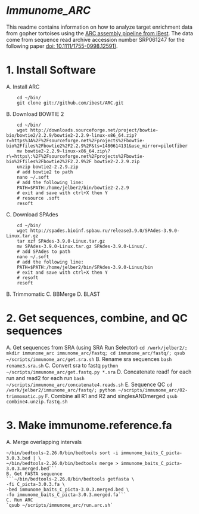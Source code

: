 *Immunome_ARC*
========
This readme contains information on how to analyze target enrichment data from
gopher tortoises using the [ARC assembly pipeline from iBest](http://ibest.github.io/ARC/).
The data come from sequence read archive accession number SRP061247 for the following paper 
[doi: 10.1111/1755-0998.12591)](http://dx.doi.org/10.1111/1755-0998.12591).

# 1. Install Software
A. Install ARC
```
    cd ~/bin/
    git clone git://github.com/ibest/ARC.git
```
B. Download BOWTIE 2
```
    cd ~/bin/
    wget http://downloads.sourceforge.net/project/bowtie-bio/bowtie2/2.2.9/bowtie2-2.2.9-linux-x86_64.zip?r=https%3A%2F%2Fsourceforge.net%2Fprojects%2Fbowtie-bio%2Ffiles%2Fbowtie2%2F2.2.9%2F&ts=1480614131&use_mirror=pilotfiber
    mv bowtie2-2.2.9-linux-x86_64.zip\?r\=https\:%2F%2Fsourceforge.net%2Fprojects%2Fbowtie-bio%2Ffiles%2Fbowtie2%2F2.2.9%2F bowtie2-2.2.9.zip
    unzip bowtie2-2.2.9.zip
    # add bowtie2 to path
    nano ~/.soft
    # add the following line:
    PATH=$PATH:/home/jelber2/bin/bowtie2-2.2.9
    # exit and save with ctrl+X then Y
    # resource .soft
    resoft
```
C. Download SPAdes
```
    cd ~/bin/
    wget http://spades.bioinf.spbau.ru/release3.9.0/SPAdes-3.9.0-Linux.tar.gz
    tar xzf SPAdes-3.9.0-Linux.tar.gz
    mv SPAdes-3.9.0-Linux.tar.gz SPAdes-3.9.0-Linux/.
    # add SPAdes to path
    nano ~/.soft
    # add the following line:
    PATH=$PATH:/home/jelber2/bin/SPAdes-3.9.0-Linux/bin
    # exit and save with ctrl+X then Y
    # resoft
    resoft
```
B. Trimmomatic
C. BBMerge
D. BLAST

# 2. Get sequences, combine, and QC sequences
A. Get sequences from SRA (using SRA Run Selector)
`cd /work/jelber2/; mkdir immunome_arc immunome_arc/fastq; cd immunome_arc/fastq/; qsub ~/scripts/immunome_arc/get.sra.sh`
B. Rename sra sequences
`bash rename3.sra.sh`
C. Convert sra to fastq
`python ~/scripts/immunome_arc/get.fastq.py *.sra`
D. Concatenate read1 for each run and read2 for each run
`bash ~/scripts/immunome_arc/concatenate4.reads.sh`
E. Sequence QC
`cd /work/jelber2/immunome_arc/fastq/; python ~/scripts/immunome_arc/02-trimmomatic.py`
F. Combine all R1 and R2 and singlesANDmerged
`qsub combine4.unzip.fastq.sh`

# 3. Make immunome.reference.fa
A. Merge overlapping intervals
```cd /work/jelber2/reference/
~/bin/bedtools-2.26.0/bin/bedtools sort -i immunome_baits_C_picta-3.0.3.bed | \
~/bin/bedtools-2.26.0/bin/bedtools merge > immunome_baits_C_picta-3.0.3.merged.bed```
B. Get FASTA sequence
```~/bin/bedtools-2.26.0/bin/bedtools getfasta \
-fi C_picta-3.0.3.fa \
-bed immunome_baits_C_picta-3.0.3.merged.bed \
-fo immunome_baits_C_picta-3.0.3.merged.fa```
C. Run ARC
`qsub ~/scripts/immunome_arc/run.arc.sh`
